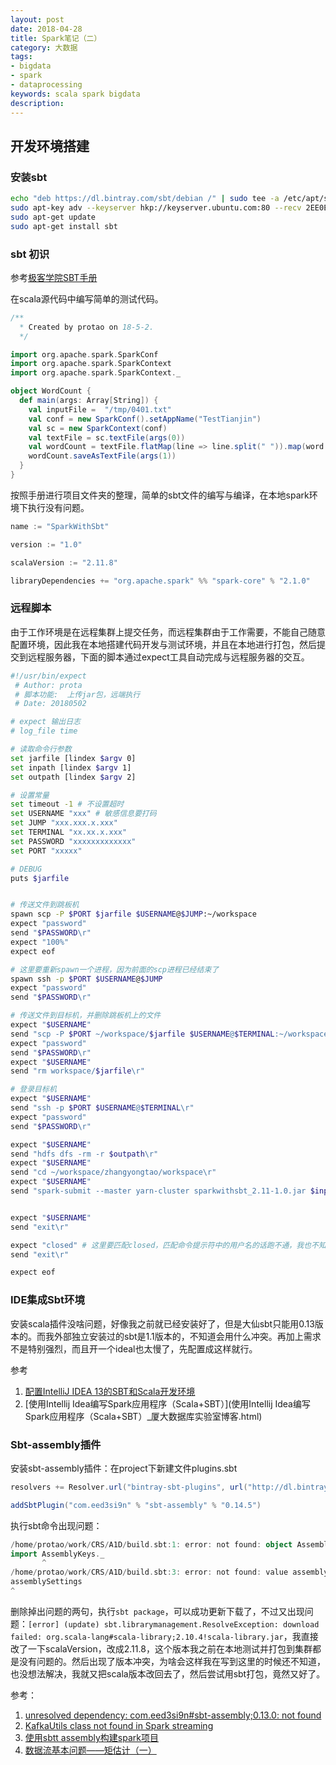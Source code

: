 ```yaml
---
layout: post
date: 2018-04-28
title: Spark笔记（二）
category: 大数据
tags:
- bigdata
- spark
- dataprocessing
keywords: scala spark bigdata
description:
---
```


## 开发环境搭建

### 安装sbt

```bash
echo "deb https://dl.bintray.com/sbt/debian /" | sudo tee -a /etc/apt/sources.list.d/sbt.list
sudo apt-key adv --keyserver hkp://keyserver.ubuntu.com:80 --recv 2EE0EA64E40A89B84B2DF73499E82A75642AC823
sudo apt-get update
sudo apt-get install sbt
```

### sbt 初识
参考[极客学院SBT手册](http://wiki.jikexueyuan.com/project/sbt-getting-started/)

在scala源代码中编写简单的测试代码。
```scala
/**
  * Created by protao on 18-5-2.
  */

import org.apache.spark.SparkConf
import org.apache.spark.SparkContext
import org.apache.spark.SparkContext._

object WordCount {
  def main(args: Array[String]) {
    val inputFile =  "/tmp/0401.txt"
    val conf = new SparkConf().setAppName("TestTianjin")
    val sc = new SparkContext(conf)
    val textFile = sc.textFile(args(0))
    val wordCount = textFile.flatMap(line => line.split(" ")).map(word => (word, 1)).reduceByKey((a, b) => a + b)
    wordCount.saveAsTextFile(args(1))
  }
}
```

按照手册进行项目文件夹的整理，简单的sbt文件的编写与编译，在本地spark环境下执行没有问题。

```java
name := "SparkWithSbt"

version := "1.0"

scalaVersion := "2.11.8"

libraryDependencies += "org.apache.spark" %% "spark-core" % "2.1.0"

```

### 远程脚本
由于工作环境是在远程集群上提交任务，而远程集群由于工作需要，不能自己随意配置环境，因此我在本地搭建代码开发与测试环境，并且在本地进行打包，然后提交到远程服务器，下面的脚本通过expect工具自动完成与远程服务器的交互。
```bash
#!/usr/bin/expect
 # Author: prota
 # 脚本功能:  上传jar包，远端执行
 # Date: 20180502

# expect 输出日志
# log_file time

# 读取命令行参数
set jarfile [lindex $argv 0]
set inpath [lindex $argv 1]
set outpath [lindex $argv 2]

# 设置常量
set timeout -1 # 不设置超时
set USERNAME "xxx" # 敏感信息要打码
set JUMP "xxx.xxx.x.xxx"
set TERMINAL "xx.xx.x.xxx"
set PASSWORD "xxxxxxxxxxxxx"
set PORT "xxxxx"

# DEBUG
puts $jarfile


# 传送文件到跳板机
spawn scp -P $PORT $jarfile $USERNAME@$JUMP:~/workspace
expect "password"
send "$PASSWORD\r"
expect "100%"
expect eof

# 这里要重新spawn一个进程，因为前面的scp进程已经结束了
spawn ssh -p $PORT $USERNAME@$JUMP 
expect "password"
send "$PASSWORD\r"

# 传送文件到目标机，并删除跳板机上的文件
expect "$USERNAME"
send "scp -P $PORT ~/workspace/$jarfile $USERNAME@$TERMINAL:~/workspace/zhangyongtao/workspace\r"
expect "password"
send "$PASSWORD\r"
expect "$USERNAME"
send "rm workspace/$jarfile\r"

# 登录目标机
expect "$USERNAME"
send "ssh -p $PORT $USERNAME@$TERMINAL\r"
expect "password"
send "$PASSWORD\r"

expect "$USERNAME"
send "hdfs dfs -rm -r $outpath\r"
expect "$USERNAME"
send "cd ~/workspace/zhangyongtao/workspace\r"
expect "$USERNAME"
send "spark-submit --master yarn-cluster sparkwithsbt_2.11-1.0.jar $inpath $outpath\r"


expect "$USERNAME"
send "exit\r"

expect "closed" # 这里要匹配closed，匹配命令提示符中的用户名的话跑不通，我也不知道为啥
send "exit\r"

expect eof
```
### IDE集成Sbt环境

安装scala插件没啥问题，好像我之前就已经安装好了，但是大仙sbt只能用0.13版本的。而我外部独立安装过的sbt是1.1版本的，不知道会用什么冲突。再加上需求不是特别强烈，而且开一个ideal也太慢了，先配置成这样就行。

参考
1. [配置IntelliJ IDEA 13的SBT和Scala开发环境](http://debugo.com/idea-scala-ide/)
2. [使用Intellij Idea编写Spark应用程序（Scala+SBT）](使用Intellij Idea编写Spark应用程序（Scala+SBT）_厦大数据库实验室博客.html)

### Sbt-assembly插件
安装sbt-assembly插件：在project下新建文件plugins.sbt
```scala
resolvers += Resolver.url("bintray-sbt-plugins", url("http://dl.bintray.com/sbt/sbt-plugin-releases"))(Resolver.ivyStylePatterns)

addSbtPlugin("com.eed3si9n" % "sbt-assembly" % "0.14.5")
```

执行sbt命令出现问题：
```scala
/home/protao/work/CRS/A1D/build.sbt:1: error: not found: object AssemblyKeys
import AssemblyKeys._
       ^
/home/protao/work/CRS/A1D/build.sbt:3: error: not found: value assemblySettings
assemblySettings
^
```

删除掉出问题的两句，执行`sbt package`，可以成功更新下载了，不过又出现问题：`[error] (update) sbt.librarymanagement.ResolveException: download failed: org.scala-lang#scala-library;2.10.4!scala-library.jar`，我直接改了一下scalaVersion，改成2.11.8，这个版本我之前在本地测试并打包到集群都是没有问题的。然后出现了版本冲突，为啥会这样我在写到这里的时候还不知道，也没想法解决，我就又把scala版本改回去了，然后尝试用sbt打包，竟然又好了。

参考：

1. [unresolved dependency: com.eed3si9n#sbt-assembly;0.13.0: not found](https://stackoverflow.com/questions/43337085/unresolved-dependency-com-eed3si9nsbt-assembly0-13-0-not-found)
2. [KafkaUtils class not found in Spark streaming](https://stackoverflow.com/questions/27710887/kafkautils-class-not-found-in-spark-streaming)
3. [使用sbtt assembly构建spark项目](https://blog.csdn.net/strongyoung88/article/details/52267898)
4. [数据流基本问题——矩估计（一）](https://blog.csdn.net/dm_ustc/article/details/46011557)
